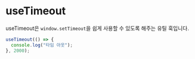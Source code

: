 # useTimeout

useTimeout은 `window.setTimeout`을 쉽게 사용할 수 있도록 해주는 유틸 훅입니다.

```typescript
useTimeout(() => {
  console.log("타임 아웃");
}, 2000);
```
